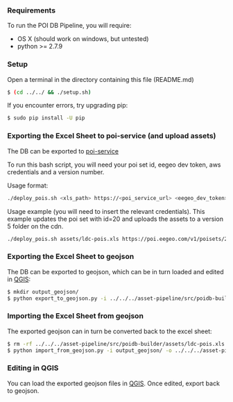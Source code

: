 ### Requirements
To run the POI DB Pipeline, you will require:
- OS X (should work on windows, but untested)
- python >= 2.7.9

### Setup
Open a terminal in the directory containing this file (README.md)
```sh
$ (cd ../../ && ./setup.sh) 
```

If you encounter errors, try upgrading pip:
```sh
$ sudo pip install -U pip
```

### Exporting the Excel Sheet to poi-service (and upload assets)

The DB can be exported to [poi-service](https://github.com/eegeo/poi-service)

To run this bash script, you will need your poi set id, eegeo dev token, aws credentials and a version number.

Usage format:
```sh
./deploy_pois.sh <xls_path> https://<poi_service_url> <eegeo_dev_token> <cdn_url> <aws_s3_key> <aws_s3_secret> <version_number>
```

Usage example (you will need to insert the relevant credentials).
This example updates the poi set with id=20 and uploads the assets to a version 5 folder on the cdn. 
```sh
./deploy_pois.sh assets/ldc-pois.xls https://poi.eegeo.com/v1/poisets/20 INSERT_EEGEO_DEV_TOKEN_HERE http://cdn3.eegeo.com INSERT_AWS_KEY_HERE INSERT_AWS_SECRET_HERE 5
```

### Exporting the Excel Sheet to geojson

The DB can be exported to geojson, which can be in turn loaded and edited in [QGIS](http://www.qgis.org/):
```sh
$ mkdir output_geojson/
$ python export_to_geojson.py -i ../../../asset-pipeline/src/poidb-builder/assets/ldc-pois.xls --output_geojson_path=output_geojson/
```

### Importing the Excel Sheet from geojson
The exported geojson can in turn be converted back to the excel sheet:
```sh
$ rm -rf ../../../asset-pipeline/src/poidb-builder/assets/ldc-pois.xls
$ python import_from_geojson.py -i output_geojson/ -o ../../../asset-pipeline/src/poidb-builder/assets/ldc-pois.xls 
```

### Editing in QGIS
You can load the exported geojson files in [QGIS](http://www.qgis.org/). Once edited, export back to geojson.
